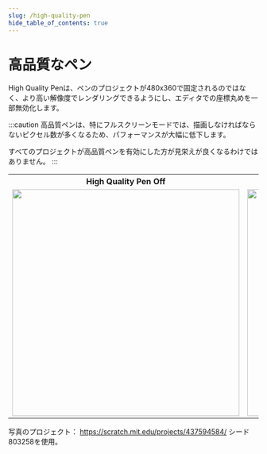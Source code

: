 ```yaml
---
slug: /high-quality-pen
hide_table_of_contents: true
---
```


# 高品質なペン

High Quality Penは、ペンのプロジェクトが480x360で固定されるのではなく、より高い解像度でレンダリングできるようにし、エディタでの座標丸めを一部無効化します。

:::caution
高品質ペンは、特にフルスクリーンモードでは、描画しなければならないピクセル数が多くなるため、パフォーマンスが大幅に低下します。

すべてのプロジェクトが高品質ペンを有効にした方が見栄えが良くなるわけではありません。
:::

<table>
  <tbody>
    <tr>
      <th>High Quality Pen Off</th>
      <th>High Quality Pen On</th>
    </tr>
    <tr>
      <td><img src={require('./hqp-off.png').default} height="457" width="457" height="425" /></td>
      <td><img src={require('./hqp-on.png').default} height="457" width="457" height="425" /></td>
    </tr>
  </tbody>
</table>

写真のプロジェクト： https://scratch.mit.edu/projects/437594584/ シード803258を使用。
